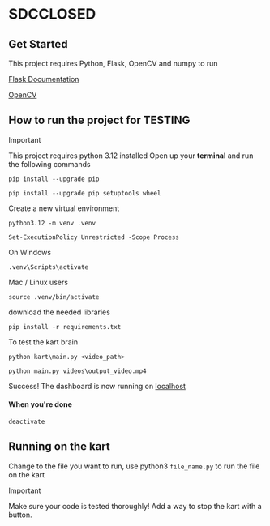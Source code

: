 # SDCCLOSED

## Get Started
This project requires Python, Flask, OpenCV and numpy to run

[Flask Documentation](https://flask.palletsprojects.com/en/stable/)

[OpenCV](https://docs.opencv.org/4.x/d6/d00/tutorial_py_root.html)


## How to run the project for TESTING
> [!IMPORTANT]
> This project requires python 3.12 installed
> Open up your **terminal** and run the following commands

```
pip install --upgrade pip
```

```
pip install --upgrade pip setuptools wheel
```


Create a new virtual environment
```
python3.12 -m venv .venv
```
```
Set-ExecutionPolicy Unrestricted -Scope Process
```
On Windows
 ```
.venv\Scripts\activate
```

Mac / Linux users
```
source .venv/bin/activate
```

download the needed libraries
```
pip install -r requirements.txt
```

To test the kart brain
```
python kart\main.py <video_path>
```
```
python main.py videos\output_video.mp4
```

Success! The dashboard is now running on [localhost]([localhost:](http://127.0.0.1:7890/))

#### When you're done
```
deactivate
```



## Running on the kart
Change to the file you want to run, use python3 `file_name.py` to run the file on the kart

> [!IMPORTANT]
> Make sure your code is tested thoroughly!
> Add a way to stop the kart with a button.

